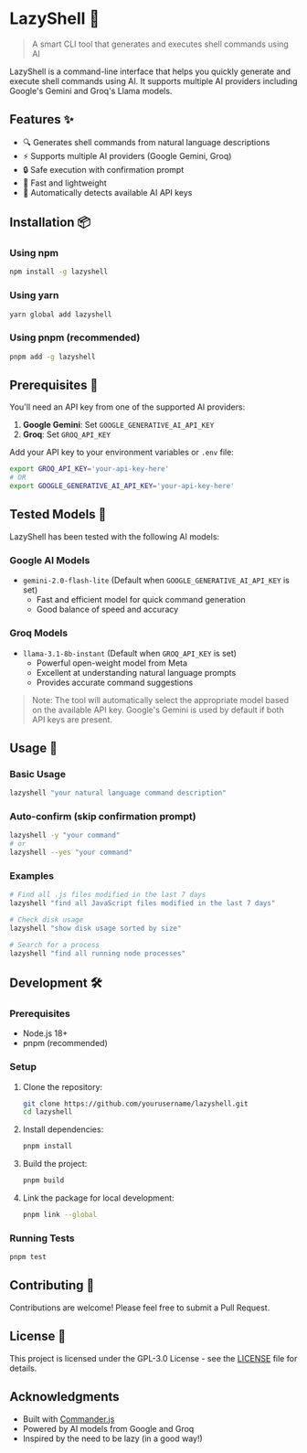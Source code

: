 # LazyShell 🐚

> A smart CLI tool that generates and executes shell commands using AI

LazyShell is a command-line interface that helps you quickly generate and execute shell commands using AI. It supports multiple AI providers including Google's Gemini and Groq's Llama models.

## Features ✨

- 🔍 Generates shell commands from natural language descriptions
- ⚡ Supports multiple AI providers (Google Gemini, Groq)
- 🔒 Safe execution with confirmation prompt
- 🚀 Fast and lightweight
- 🔄 Automatically detects available AI API keys

## Installation 📦

### Using npm
```bash
npm install -g lazyshell
```

### Using yarn
```bash
yarn global add lazyshell
```

### Using pnpm (recommended)
```bash
pnpm add -g lazyshell
```

## Prerequisites 🔑

You'll need an API key from one of the supported AI providers:

1. **Google Gemini**: Set `GOOGLE_GENERATIVE_AI_API_KEY`
2. **Groq**: Set `GROQ_API_KEY`

Add your API key to your environment variables or `.env` file:

```bash
export GROQ_API_KEY='your-api-key-here'
# OR
export GOOGLE_GENERATIVE_AI_API_KEY='your-api-key-here'
```

## Tested Models 🤖

LazyShell has been tested with the following AI models:

### Google AI Models
- `gemini-2.0-flash-lite` (Default when `GOOGLE_GENERATIVE_AI_API_KEY` is set)
  - Fast and efficient model for quick command generation
  - Good balance of speed and accuracy

### Groq Models
- `llama-3.1-8b-instant` (Default when `GROQ_API_KEY` is set)
  - Powerful open-weight model from Meta
  - Excellent at understanding natural language prompts
  - Provides accurate command suggestions

> Note: The tool will automatically select the appropriate model based on the available API key. Google's Gemini is used by default if both API keys are present.

## Usage 🚀

### Basic Usage

```bash
lazyshell "your natural language command description"
```

### Auto-confirm (skip confirmation prompt)

```bash
lazyshell -y "your command"
# or
lazyshell --yes "your command"
```

### Examples

```bash
# Find all .js files modified in the last 7 days
lazyshell "find all JavaScript files modified in the last 7 days"

# Check disk usage
lazyshell "show disk usage sorted by size"

# Search for a process
lazyshell "find all running node processes"
```

## Development 🛠️

### Prerequisites

- Node.js 18+
- pnpm (recommended)

### Setup

1. Clone the repository:
   ```bash
   git clone https://github.com/yourusername/lazyshell.git
   cd lazyshell
   ```

2. Install dependencies:
   ```bash
   pnpm install
   ```

3. Build the project:
   ```bash
   pnpm build
   ```

4. Link the package for local development:
   ```bash
   pnpm link --global
   ```

### Running Tests

```bash
pnpm test
```

## Contributing 🤝

Contributions are welcome! Please feel free to submit a Pull Request.

## License 📄

This project is licensed under the GPL-3.0 License - see the [LICENSE](LICENSE) file for details.

## Acknowledgments

- Built with [Commander.js](https://github.com/tj/commander.js/)
- Powered by AI models from Google and Groq
- Inspired by the need to be lazy (in a good way!)
